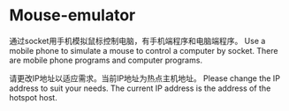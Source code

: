 # Mouse-emulator
通过socket用手机模拟鼠标控制电脑，有手机端程序和电脑端程序。
Use a mobile phone to simulate a mouse to control a computer by socket. There are mobile phone programs and computer programs.

请更改IP地址以适应需求。当前IP地址为热点主机地址。
Please change the IP address to suit your needs. The current IP address is the address of the hotspot host.